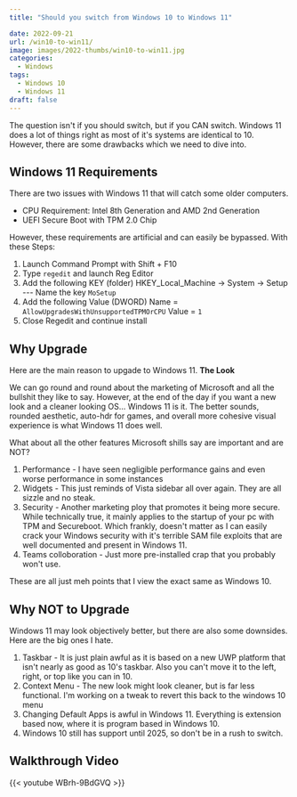 ```yaml
---
title: "Should you switch from Windows 10 to Windows 11"

date: 2022-09-21
url: /win10-to-win11/
image: images/2022-thumbs/win10-to-win11.jpg
categories:
  - Windows
tags:
  - Windows 10
  - Windows 11
draft: false
---
```

The question isn't if you should switch, but if you CAN switch. Windows 11 does a lot of things right as most of it's systems are identical to 10. However, there are some drawbacks which we need to dive into.<!--more-->

## Windows 11 Requirements
There are two issues with Windows 11 that will catch some older computers.

- CPU Requirement: Intel 8th Generation and AMD 2nd Generation
- UEFI Secure Boot with TPM 2.0 Chip

However, these requirements are artificial and can easily be bypassed. With these Steps:

1. Launch Command Prompt with Shift + F10
2. Type `regedit` and launch Reg Editor
3. Add the following KEY (folder) HKEY_Local_Machine -> System -> Setup --- Name the key `MoSetup`
4. Add the following Value (DWORD) Name = `AllowUpgradesWithUnsupportedTPMOrCPU`
Value = `1`
5. Close Regedit and continue install

## Why Upgrade
Here are the main reason to upgade to Windows 11. **The Look**

We can go round and round about the marketing of Microsoft and all the bullshit they like to say. However, at the end of the day if you want a new look and a cleaner looking OS... Windows 11 is it. The better sounds, rounded aesthetic, auto-hdr for games, and overall more cohesive visual experience is what Windows 11 does well. 

What about all the other features Microsoft shills say are important and are NOT?

1. Performance - I have seen negligible performance gains and even worse performance in some instances
2. Widgets - This just reminds of Vista sidebar all over again. They are all sizzle and no steak.
3. Security - Another marketing ploy that promotes it being more secure. While technically true, it mainly applies to the startup of your pc with TPM and Secureboot. Which frankly, doesn't matter as I can easily crack your Windows security with it's terrible SAM file exploits that are well documented and present in Windows 11. 
4. Teams colloboration - Just more pre-installed crap that you probably won't use. 

These are all just meh points that I view the exact same as Windows 10. 

## Why NOT to Upgrade
Windows 11 may look objectively better, but there are also some downsides. Here are the big ones I hate.

1. Taskbar - It is just plain awful as it is based on a new UWP platform that isn't nearly as good as 10's taskbar. Also you can't move it to the left, right, or top like you can in 10.
2. Context Menu - The new look might look cleaner, but is far less functional. I'm working on a tweak to revert this back to the windows 10 menu
3. Changing Default Apps is awful in Windows 11. Everything is extension based now, where it is program based in Windows 10.
4. Windows 10 still has support until 2025, so don't be in a rush to switch.

## Walkthrough Video

{{< youtube WBrh-9BdGVQ >}}
